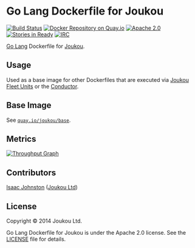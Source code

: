Go Lang Dockerfile for Joukou
=============================
[![Build Status](https://circleci.com/gh/joukou/joukou-docker-golang/tree/develop.png?circle-token=7bf15227470124863aa913be7c64fe60d353276e)](https://circleci.com/gh/joukou/joukou-docker-golang/tree/develop) [![Docker Repository on Quay.io](https://quay.io/repository/joukou/golang/status?token=7db4314b-6577-4caa-bfe0-3d00c5da9061 "Docker Repository on Quay.io")](https://quay.io/repository/joukou/golang) [![Apache 2.0](http://img.shields.io/badge/License-Apache%202.0-brightgreen.svg)](#license) [![Stories in Ready](https://badge.waffle.io/joukou/joukou-docker-golang.png?label=ready&title=Ready)](http://waffle.io/joukou/joukou-docker-golang) [![IRC](http://img.shields.io/badge/IRC-%23joukou-blue.svg)](http://webchat.freenode.net/?channels=joukou)

[Go Lang](http://golang.org/) Dockerfile for
[Joukou](https://joukou.com).

## Usage

Used as a base image for other Dockerfiles that are executed via
[Joukou Fleet Units](https://github.com/joukou/joukou-fleet) or
the [Conductor](https://github.com/joukou/joukou-conductor).

## Base Image

See [`quay.io/joukou/base`](https://github.com/joukou/joukou-docker-base).

## Metrics

[![Throughput Graph](https://graphs.waffle.io/joukou/joukou-docker-golang/throughput.svg)](https://waffle.io/joukou/joukou-docker-golang/metrics)

## Contributors

[Isaac Johnston](https://github.com/superstructor) ([Joukou Ltd](https://joukou.com))

## License

Copyright &copy; 2014 Joukou Ltd.

Go Lang Dockerfile for Joukou is under the Apache 2.0 license. See the
[LICENSE](LICENSE) file for details.